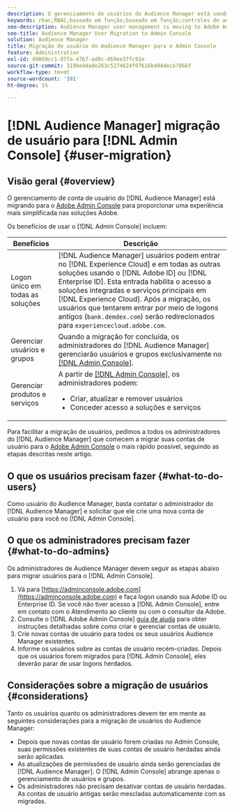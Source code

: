 ```yaml
---
description: O gerenciamento de usuários do Audience Manager está sendo transferido para o Adobe Admin Console. Este artigo explica o que é necessário fazer para se preparar para a migração de usuários e o que será alterado após a conclusão da migração.
keywords: rbac;RBAC;baseado em função;baseado em função;controles de acesso baseados em função
seo-description: Audience Manager user management is moving to Adobe Admin Console. This article explains what you need to do to prepare for user migration, and what will change once the migration is complete.
seo-title: Audience Manager User Migration to Admin Console
solution: Audience Manager
title: Migração de usuário do Audience Manager para o Admin Console
feature: Administration
exl-id: d9069cc1-87fa-47b7-ad0c-d69ee37fc91e
source-git-commit: 319be4dade263c5274624f07616b404decb7066f
workflow-type: tm+mt
source-wordcount: '391'
ht-degree: 1%

---
```


# [!DNL Audience Manager] migração de usuário para [!DNL Admin Console] {#user-migration}

## Visão geral {#overview}

O gerenciamento de conta de usuário do [!DNL Audience Manager] está migrando para o [Adobe Admin Console](https://helpx.adobe.com/br/enterprise/using/admin-console.html) para proporcionar uma experiência mais simplificada nas soluções Adobe.

Os benefícios de usar o [!DNL Admin Console] incluem:

| Benefícios | Descrição |
|---|---|
| Logon único em todas as soluções | [!DNL Audience Manager] usuários podem entrar no [!DNL Experience Cloud] e em todas as outras soluções usando o [!DNL Adobe ID] ou [!DNL Enterprise ID]. Esta entrada habilita o acesso a soluções integradas e serviços principais em [!DNL Experience Cloud]. Após a migração, os usuários que tentarem entrar por meio de logons antigos (`bank.demdex.com`) serão redirecionados para `experiencecloud.adobe.com`. |
| Gerenciar usuários e grupos | Quando a migração for concluída, os administradores do [!DNL Audience Manager] gerenciarão usuários e grupos exclusivamente no [[!DNL Admin Console]](https://adminconsole.adobe.com/enterprise/). |
| Gerenciar produtos e serviços | A partir de [[!DNL Admin Console]](https://adminconsole.adobe.com/enterprise/), os administradores podem: <ul><li>Criar, atualizar e remover usuários</li><li>Conceder acesso a soluções e serviços</li></ul> |

Para facilitar a migração de usuários, pedimos a todos os administradores do [!DNL Audience Manager] que comecem a migrar suas contas de usuário para o [Adobe Admin Console](https://helpx.adobe.com/br/enterprise/using/admin-console.html) o mais rápido possível, seguindo as etapas descritas neste artigo.

## O que os usuários precisam fazer {#what-to-do-users}

Como usuário do Audience Manager, basta contatar o administrador do [!DNL Audience Manager] e solicitar que ele crie uma nova conta de usuário para você no [!DNL Admin Console].

## O que os administradores precisam fazer {#what-to-do-admins}

Os administradores de Audience Manager devem seguir as etapas abaixo para migrar usuários para o [!DNL Admin Console].

1. Vá para [https://adminconsole.adobe.com](https://adminconsole.adobe.com) e faça logon usando sua Adobe ID ou Enterprise ID. Se você não tiver acesso a [!DNL Admin Console], entre em contato com o Atendimento ao cliente ou com o consultor da Adobe.
2. Consulte o [!DNL Adobe Admin Console] [guia de ajuda](https://helpx.adobe.com/br/enterprise/admin-guide.html/enterprise/using/users.ug.html) para obter instruções detalhadas sobre como criar e gerenciar contas de usuário.
3. Crie novas contas de usuário para todos os seus usuários Audience Manager existentes.
4. Informe os usuários sobre as contas de usuário recém-criadas. Depois que os usuários forem migrados para [!DNL Admin Console], eles deverão parar de usar logons herdados.

## Considerações sobre a migração de usuários {#considerations}

Tanto os usuários quanto os administradores devem ter em mente as seguintes considerações para a migração de usuários do Audience Manager:

* Depois que novas contas de usuário forem criadas no Admin Console, suas permissões existentes de suas contas de usuário herdadas ainda serão aplicadas.
* As atualizações de permissões de usuário ainda serão gerenciadas de [!DNL Audience Manager]. O [!DNL Admin Console] abrange apenas o gerenciamento de usuários e grupos.
* Os administradores não precisam desativar contas de usuário herdadas. As contas de usuário antigas serão mescladas automaticamente com as migradas.

